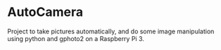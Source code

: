 # AutoCamera
Project to take pictures automatically, and do some image manipulation using python and gphoto2 on a Raspberry Pi 3.
